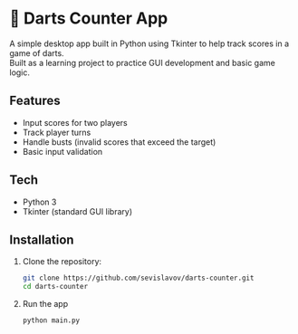 # 🎯 Darts Counter App

A simple desktop app built in Python using Tkinter to help track scores in a game of darts.  
Built as a learning project to practice GUI development and basic game logic.

## Features
- Input scores for two players
- Track player turns
- Handle busts (invalid scores that exceed the target)
- Basic input validation

## Tech
- Python 3
- Tkinter (standard GUI library)

## Installation
1. Clone the repository:
   ```bash
   git clone https://github.com/sevislavov/darts-counter.git
   cd darts-counter
2. Run the app
   ```bash
   python main.py
